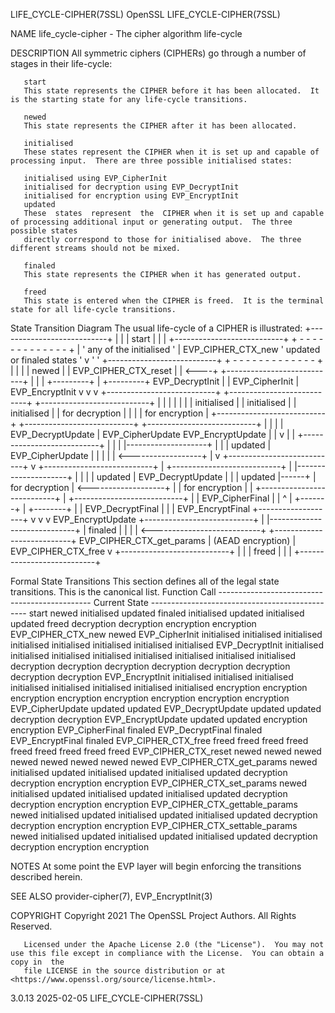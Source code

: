 LIFE_CYCLE-CIPHER(7SSL)							    OpenSSL						       LIFE_CYCLE-CIPHER(7SSL)

NAME
       life_cycle-cipher - The cipher algorithm life-cycle

DESCRIPTION
       All symmetric ciphers (CIPHERs) go through a number of stages in their life-cycle:

       start
	   This state represents the CIPHER before it has been allocated.  It is the starting state for any life-cycle transitions.

       newed
	   This state represents the CIPHER after it has been allocated.

       initialised
	   These states represent the CIPHER when it is set up and capable of processing input.	 There are three possible initialised states:

	   initialised using EVP_CipherInit
	   initialised for decryption using EVP_DecryptInit
	   initialised for encryption using EVP_EncryptInit
       updated
	   These  states  represent  the  CIPHER when it is set up and capable of processing additional input or generating output.  The three possible states
	   directly correspond to those for initialised above.	The three different streams should not be mixed.

       finaled
	   This state represents the CIPHER when it has generated output.

       freed
	   This state is entered when the CIPHER is freed.  It is the terminal state for all life-cycle transitions.

   State Transition Diagram
       The usual life-cycle of a CIPHER is illustrated:
					+---------------------------+
					|			    |
					|	    start	    |
					|			    |
					+---------------------------+	+ - - - - - - - - - - - - - +
					      |				'  any of the initialised   '
					      | EVP_CIPHER_CTX_new	' updated or finaled states '
					      v				'			    '
					+---------------------------+	+ - - - - - - - - - - - - - +
					|			    |	   |
					|	    newed	    |	   | EVP_CIPHER_CTX_reset
					|			    | <----+
					+---------------------------+
					   |   |		 |
				 +---------+   |		 +---------+
		 EVP_DecryptInit |	       | EVP_CipherInit		   | EVP_EncryptInit
				 v	       v			   v
	+---------------------------+	+---------------------------+	+---------------------------+
	|			    |	|			    |	|			    |
	|	 initialised	    |	|	 initialised	    |	|	 initialised	    |
	|	for decryption	    |	|			    |	|	for encryption	    |
	+---------------------------+	+---------------------------+	+---------------------------+
	  |				      |							  |
	  | EVP_DecryptUpdate		      | EVP_CipherUpdate		EVP_EncryptUpdate |
	  |				      v							  |
	  |				+---------------------------+				  |
	  |				|			    |--------------------+	  |
	  |				|	   updated	    |	EVP_CipherUpdate |	  |
	  |				|			    | <------------------+	  |
	  v				+---------------------------+				  v
	+---------------------------+			      |		+---------------------------+
	|			    |---------------------+   |		|			    |
	|	   updated	    |	EVP_DecryptUpdate |   |		|	   updated	    |------+
	|	for decryption	    | <-------------------+   |		|	for encryption	    |	   |
	+---------------------------+			      |		+---------------------------+	   |
				 |	      EVP_CipherFinal |		   |	       ^		   |
				 +-------+		      |	  +--------+	       |		   |
			EVP_DecryptFinal |		      |	  | EVP_EncryptFinal   +-------------------+
					 v		      v	  v			 EVP_EncryptUpdate
					+---------------------------+
					|			    |-----------------------------+
					|	   finaled	    |				  |
					|			    | <---------------------------+
					+---------------------------+	EVP_CIPHER_CTX_get_params
					      |				    (AEAD encryption)
					      | EVP_CIPHER_CTX_free
					      v
					+---------------------------+
					|			    |
					|	    freed	    |
					|			    |
					+---------------------------+

   Formal State Transitions
       This section defines all of the legal state transitions.	 This is the canonical list.
	Function Call		     ---------------------------------------------- Current State -----------------------------------------------
				     start   newed    initialised   updated	finaled	  initialised	updated	   initialised	 updated    freed
											   decryption  decryption   encryption	encryption
	EVP_CIPHER_CTX_new	     newed
	EVP_CipherInit			  initialised initialised initialised initialised initialised initialised  initialised initialised
	EVP_DecryptInit			  initialised initialised initialised initialised initialised initialised  initialised initialised
					   decryption  decryption  decryption  decryption  decryption  decryption  decryption  decryption
	EVP_EncryptInit			  initialised initialised initialised initialised initialised initialised  initialised initialised
					   encryption  encryption  encryption  encryption  encryption  encryption  encryption  encryption
	EVP_CipherUpdate				updated	    updated
	EVP_DecryptUpdate								    updated	updated
											   decryption  decryption
	EVP_EncryptUpdate											     updated	 updated
														    encryption	encryption
	EVP_CipherFinal						    finaled
	EVP_DecryptFinal										finaled
	EVP_EncryptFinal													 finaled
	EVP_CIPHER_CTX_free	     freed   freed	 freed	     freed	 freed	     freed	 freed	      freed	  freed
	EVP_CIPHER_CTX_reset		     newed	 newed	     newed	 newed	     newed	 newed	      newed	  newed
	EVP_CIPHER_CTX_get_params	     newed    initialised   updated		  initialised	updated	   initialised	 updated
											   decryption  decryption   encryption	encryption
	EVP_CIPHER_CTX_set_params	     newed    initialised   updated		  initialised	updated	   initialised	 updated
											   decryption  decryption   encryption	encryption
	EVP_CIPHER_CTX_gettable_params	     newed    initialised   updated		  initialised	updated	   initialised	 updated
											   decryption  decryption   encryption	encryption
	EVP_CIPHER_CTX_settable_params	     newed    initialised   updated		  initialised	updated	   initialised	 updated
											   decryption  decryption   encryption	encryption

NOTES
       At some point the EVP layer will begin enforcing the transitions described herein.

SEE ALSO
       provider-cipher(7), EVP_EncryptInit(3)

COPYRIGHT
       Copyright 2021 The OpenSSL Project Authors. All Rights Reserved.

       Licensed under the Apache License 2.0 (the "License").  You may not use this file except in compliance with the License.	 You can obtain a copy in  the
       file LICENSE in the source distribution or at <https://www.openssl.org/source/license.html>.

3.0.13									  2025-02-05						       LIFE_CYCLE-CIPHER(7SSL)
